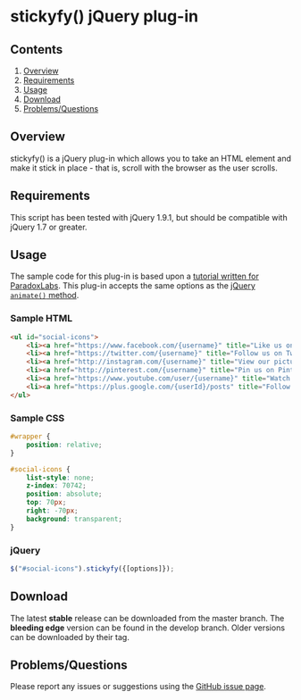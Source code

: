 stickyfy() jQuery plug-in
=========================

Contents
--------

1. [Overview](#overview)
2. [Requirements](#requirements)
3. [Usage](#usage)
4. [Download](#download)
5. [Problems/Questions](#issues)

<a name="overview"></a>Overview
-------------------------------

stickyfy() is a jQuery plug-in which allows you to take an HTML element and make it stick in place - that is, scroll with the browser as the user scrolls.

<a name="requirements"></a>Requirements
---------------------------------------

This script has been tested with jQuery 1.9.1, but should be compatible with jQuery 1.7 or greater.

<a name="usage"></a>Usage
-------------------------

The sample code for this plug-in is based upon a [tutorial written for ParadoxLabs](http://www.paradoxlabs.com/posts/scrolling-social-icons-with-jquery/). This plug-in accepts the same options as the [jQuery `animate()` method](http://api.jquery.com/animate/).

### Sample HTML
```html
<ul id="social-icons">
	<li><a href="https://www.facebook.com/{username}" title="Like us on Facebook" target="_blank"><img src="/images/social-icons/facebook.png" alt="Facebook" width="48" height="48" /></a></li>
	<li><a href="https://twitter.com/{username}" title="Follow us on Twitter" target="_blank"><img src="/images/social-icons/twitter.png" alt="Twitter" width="48" height="48" /></a></li>
	<li><a href="http://instagram.com/{username}" title="View our pictures on Instagram" target="_blank"><img src="/images/social-icons/instagram.png" alt="Instagram" width="48" height="48" /></a></li>
	<li><a href="http://pinterest.com/{username}" title="Pin us on Pinterest" target="_blank"><img src="/images/social-icons/pinterest.png" alt="Pinterest" width="48" height="48" /></a></li>
	<li><a href="https://www.youtube.com/user/{username}" title="Watch our videos on YouTube" target="_blank"><img src="/images/social-icons/youtube.png" alt="YouTube" width="48" height="48" /></a></li>
	<li><a href="https://plus.google.com/{userId}/posts" title="Follow us on Google+" target="_blank"><img src="/images/social-icons/google-plus.png" alt="Google+" width="48" height="48" /></a></li>
</ul>
```

### Sample CSS
```css
#wrapper {
	position: relative;
}

#social-icons {
	list-style: none;
	z-index: 70742;
	position: absolute;
	top: 70px;
	right: -70px;
	background: transparent;
}
```

### jQuery
```javascript
$("#social-icons").stickyfy({[options]});
```
<a name="download"></a>Download
-------------------------------

The latest **stable** release can be downloaded from the master branch. The **bleeding edge** version can be found in the develop branch. Older versions can be downloaded by their tag.


<a name="issues"></a>Problems/Questions
---------------------------------------

Please report any issues or suggestions using the [GitHub issue page](https://github.com/jmleedy/stickyfy/issues).
